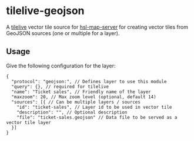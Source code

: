 # tilelive-geojson
A [tilelive](https://github.com/mapbox/tilelive) vector tile source for [hsl-map-server](https://github.com/HSLdevcom/hsl-map-server) for creating vector tiles from GeoJSON sources (one or multiple for a layer).

## Usage
Give the following configuration for the layer:

```jsonc
{
  "protocol": "geojson:", // Defines layer to use this module
  "query": {}, // required for tilelive
  "name": "Ticket sales", // Friendly name of the layer
  "maxzoom": 20, // Max zoom level (optional, default 14)
  "sources": [{ // Can be multiple layers / sources
    "id": "ticket-sales", // Layer id to be used in vector tile
    "description": "", // Optional description
    "file": "ticket-sales.geojson" // Data file to be served as a vector tile layer
  }]
}
```

